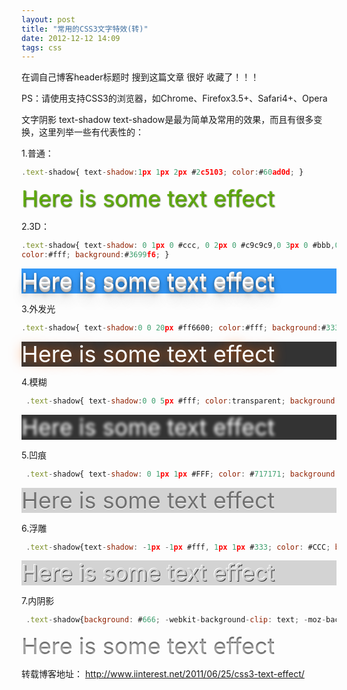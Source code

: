 ```yaml
---
layout: post
title: "常用的CSS3文字特效(转)"
date: 2012-12-12 14:09
tags: css
---
```

在调自己博客header标题时 搜到这篇文章 很好 收藏了！！！

<!-- more -->

PS：请使用支持CSS3的浏览器，如Chrome、Firefox3.5+、Safari4+、Opera

文字阴影 text-shadow
text-shadow是最为简单及常用的效果，而且有很多变换，这里列举一些有代表性的：

1.普通：
 ```javascript
 .text-shadow{ text-shadow:1px 1px 2px #2c5103; color:#60ad0d; }
 ```
 <div style="height:40px;line-height:40px;text-shadow:1px 1px 2px #2c5103;font-size:36px;color:#60ad0d;">Here is some text effect</div>

2.3D：
 ```javascript
 .text-shadow{ text-shadow: 0 1px 0 #ccc, 0 2px 0 #c9c9c9,0 3px 0 #bbb,0 4px 0 #b9b9b9,0 5px 0 #aaa,0 6px 1px rgba(0,0,0,.1),0 0 5px rgba(0,0,0,.1),0 1px 3px rgba(0,0,0,.3),0 3px 5px rgba(0,0,0,.2),0 5px 10px rgba(0,0,0,.25),0 10px 10px rgba(0,0,0,.2),0 20px 20px rgba(0,0,0,.15);
color:#fff; background:#3699f6; }
 ```
 <div style="height:40px;line-height:40px;text-shadow: 0 1px 0 #ccc,0 2px 0 #c9c9c9,0 3px 0 #bbb,0 4px 0 #b9b9b9,0 5px 0 #aaa,0 6px 1px rgba(0,0,0,.1),0 0 5px rgba(0,0,0,.1),0 1px 3px rgba(0,0,0,.3),0 3px 5px rgba(0,0,0,.2),0 5px 10px rgba(0,0,0,.25),0 10px 10px rgba(0,0,0,.2),0 20px 20px rgba(0,0,0,.15);
color:#fff; background:#3699f6; font-size:36px; ">Here is some text effect</div>

3.外发光
 ```javascript
 .text-shadow{ text-shadow:0 0 20px #ff6600; color:#fff; background:#333; }
 ```
 <div style="height:40px;line-height:40px;text-shadow:0 0 20px #ff6600; color:#fff; background:#333;font-size:36px;">Here is some text effect</div>

4.模糊
```javascript
 .text-shadow{ text-shadow:0 0 5px #fff; color:transparent; background:#333;}
```
<div style=" height:40px;line-height:40px;text-shadow:0 0 5px #fff; color:transparent; background:#333;font-size:36px;">Here is some text effect</div>
 
5.凹痕
```javascript
 .text-shadow{ text-shadow: 0 1px 1px #FFF; color: #717171; background:#d3d3d3;}
```
<div style="height:40px;line-height:40px;text-shadow: 0 1px 1px #FFF; color: #717171; background:#d3d3d3;font-size:36px;">Here is some text effect</div>

6.浮雕
```javascript
 .text-shadow{text-shadow: -1px -1px #fff, 1px 1px #333; color: #CCC; background:#d3d3d3;}
```
<div style="height:40px;line-height:40px;text-shadow: -1px -1px #fff, 1px 1px #333; color: #CCC; background:#d3d3d3;font-size:36px;}">Here is some text effect</div>

7.内阴影
```javascript
 .text-shadow{background: #666; -webkit-background-clip: text; -moz-background-clip: text; background-clip: text; color: transparent; text-shadow:rgba(255,255,255,0.5) 0px 3px 3px;}
```
<div style="height:40px;line-height:40px;background: #666; font-size:36px;-webkit-background-clip: text; -moz-background-clip: text; background-clip: text; color: transparent; text-shadow:rgba(255,255,255,0.5) 0px 3px 3px;}">Here is some text effect</div>



转载博客地址：
  <a href="http://www.iinterest.net/2011/06/25/css3-text-effect/" target="_blank">http://www.iinterest.net/2011/06/25/css3-text-effect/</a>